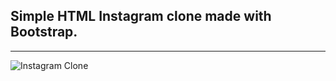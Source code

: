 ## Simple HTML Instagram clone made with Bootstrap.
--------------------------------------------------------------------------------------------
![Instagram Clone](https://github.com/salginerdi/Patika-Bootcamp-Hafta-18/assets/110611268/5255c438-b05d-4e90-94c6-0f9ac9246bb0)

